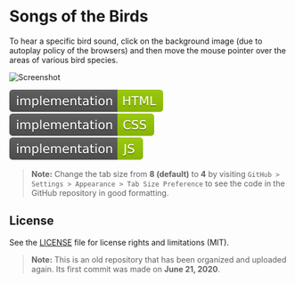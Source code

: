 # Songs of the Birds

To hear a specific bird sound, click on the background image (due to autoplay policy of the browsers) and then move the mouse pointer over the areas of various bird species.

![Screenshot](songs-of-the-birds.gif?raw=true)

![Badge](badges/badge-1.svg?raw=true&sanitize=true)&emsp;![Badge](badges/badge-2.svg?raw=true&sanitize=true)&emsp;![Badge](badges/badge-3.svg?raw=true&sanitize=true)

> **Note:** Change the tab size from **8 (default)** to **4** by visiting `GitHub > Settings > Appearance > Tab Size Preference` to see the code in the GitHub repository in good formatting.

## License
See the [LICENSE](LICENSE) file for license rights and limitations (MIT).
> **Note:** This is an old repository that has been organized and uploaded again. Its first commit was made on **June 21, 2020**.
